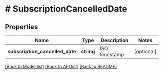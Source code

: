 # # SubscriptionCancelledDate

## Properties

Name | Type | Description | Notes
------------ | ------------- | ------------- | -------------
**subscription_cancelled_date** | **string** | ISO timestamp | [optional]

[[Back to Model list]](../../README.md#models) [[Back to API list]](../../README.md#endpoints) [[Back to README]](../../README.md)
